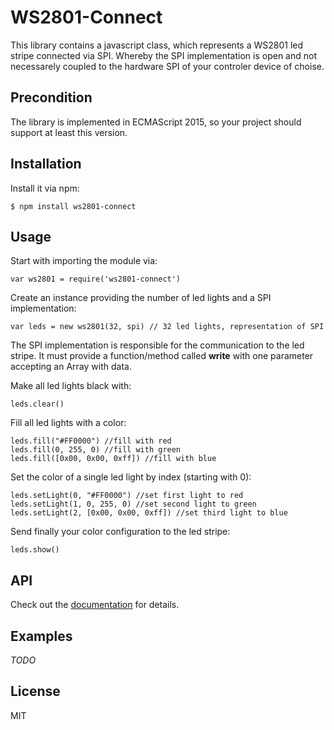 # WS2801-Connect
This library contains a javascript class, which represents a WS2801 led stripe
connected via SPI. Whereby the SPI implementation is open and not necessarely 
coupled to the hardware SPI of your controler device of choise.

## Precondition
The library is implemented in ECMAScript 2015, so your project should support
at least this version.

## Installation
Install it via npm:
```
$ npm install ws2801-connect
```

## Usage
Start with importing the module via:
```
var ws2801 = require('ws2801-connect')
```

Create an instance providing the number of led lights and a SPI implementation:
```
var leds = new ws2801(32, spi) // 32 led lights, representation of SPI
```
The SPI implementation is responsible for the communication to the led stripe.
It must provide a function/method called __write__ with one parameter accepting
an Array with data.

Make all led lights black with:
```
leds.clear()
```

Fill all led lights with a color:
```
leds.fill("#FF0000") //fill with red
leds.fill(0, 255, 0) //fill with green
leds.fill([0x00, 0x00, 0xff]) //fill with blue
```

Set the color of a single led light by index (starting with 0):
```
leds.setLight(0, "#FF0000") //set first light to red
leds.setLight(1, 0, 255, 0) //set second light to green
leds.setLight(2, [0x00, 0x00, 0xff]) //set third light to blue
```

Send finally your color configuration to the led stripe:
```
leds.show()
```

## API
Check out the [documentation](./doc/index.html) for details.

## Examples
_TODO_

## License
MIT